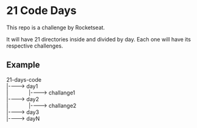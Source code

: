 # 21 Code Days

This repo is a challenge by Rocketseat.

It will have 21 directories inside and divided by day. Each one will have its respective challenges.  

## Example

21-days-code  
  |----> day1  
  |&emsp; &emsp; &emsp; |----> challange1  
  |----> day2  
  |&emsp; &emsp; &emsp; |----> challange2  
  |----> day3  
  |----> dayN
